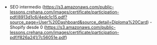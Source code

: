 - SEO intermedio (https://s3.amazonaws.com/public-lessons.crehana.com/images/certificate/participation-pdf/8913d1c6/4edc1c15.pdf?source_page=User%20Dashboard&source_detail=Diploma%20Card)
-Shopify desde 0 (https://s3.amazonaws.com/public-lessons.crehana.com/images/certificate/participation-pdf/f826a241/7c56051e.pdf)
